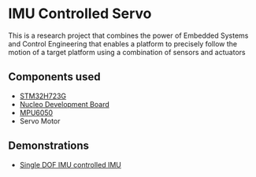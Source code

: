 # IMU Controlled Servo

This is a research project that combines the power of Embedded Systems and Control Engineering that enables a platform to precisely follow the motion of a target platform using a combination of sensors and actuators

## Components used

- [STM32H723G](https://www.st.com/en/microcontrollers-microprocessors/stm32h723zg.html)
- [Nucleo Development Board](https://www.st.com/en/evaluation-tools/nucleo-h723zg.html)
- [MPU6050](https://invensense.tdk.com/products/motion-tracking/6-axis/mpu-6050/)
- Servo Motor

## Demonstrations
- [Single DOF IMU controlled IMU](https://www.youtube.com/watch?v=8jMRze4Yr3I)
